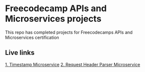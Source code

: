 # Freecodecamp APIs and Microservices projects

This repo has completed projects for Freecodecamps APIs and Microservices certification

## Live links

[1. Timestamp Microservice](https://boilerplate-project-timestamp.pratham82.repl.co)
[2. Request Header Parser Microservice](https://boilerplate-project-headerparser.pratham82.repl.co)
